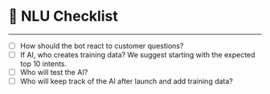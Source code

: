 # 🔮 NLU Checklist

____


- [ ] How should the bot react to customer questions? <br>
- [ ] If AI, who creates training data? We suggest starting with the expected top 10 intents. <br>
- [ ] Who will test the AI? <br>
- [ ] Who will keep track of the AI after launch and add training data? <br>
